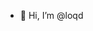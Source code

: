 - 👋 Hi, I’m @loqd

<!---
loqd/loqd is a ✨ special ✨ repository because its `README.md` (this file) appears on your GitHub profile.
You can click the Preview link to take a look at your changes.
--->
